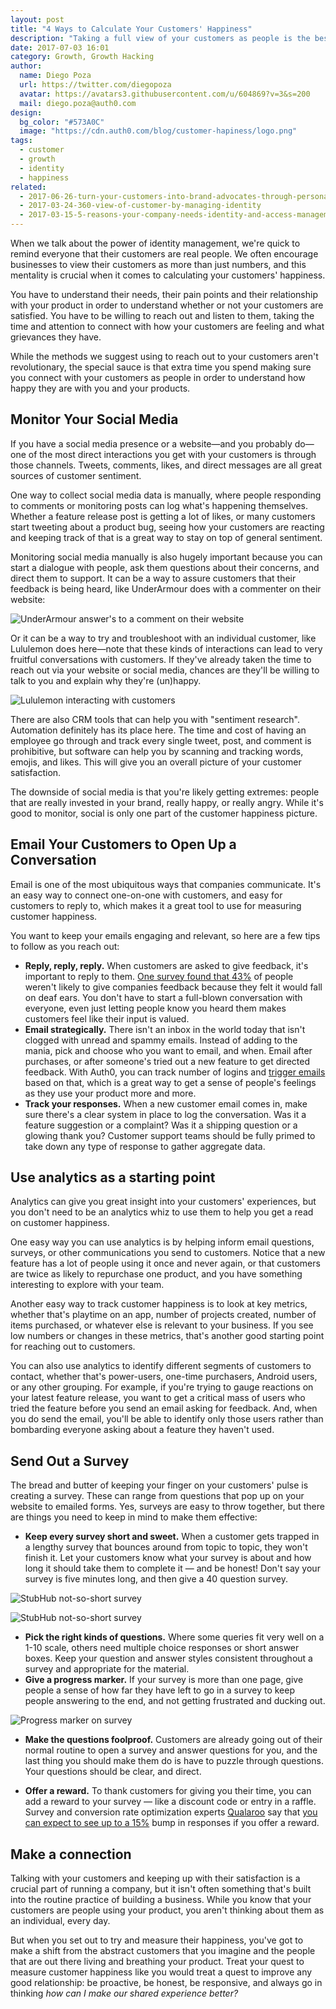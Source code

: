 ```yaml
---
layout: post
title: "4 Ways to Calculate Your Customers' Happiness"
description: "Taking a full view of your customers as people is the best way to understand their happiness"
date: 2017-07-03 16:01
category: Growth, Growth Hacking
author:
  name: Diego Poza
  url: https://twitter.com/diegopoza
  avatar: https://avatars3.githubusercontent.com/u/604869?v=3&s=200
  mail: diego.poza@auth0.com
design:
  bg_color: "#573A0C"
  image: "https://cdn.auth0.com/blog/customer-hapiness/logo.png"
tags:
  - customer
  - growth
  - identity
  - happiness
related:
  - 2017-06-26-turn-your-customers-into-brand-advocates-through-personalization
  - 2017-03-24-360-view-of-customer-by-managing-identity
  - 2017-03-15-5-reasons-your-company-needs-identity-and-access-management
---
```


When we talk about the power of identity management, we're quick to remind everyone that their customers are real people. We often encourage businesses to view their customers as more than just numbers, and this mentality is crucial when it comes to calculating your customers' happiness.

You have to understand their needs, their pain points and their relationship with your product in order to understand whether or not your customers are satisfied. You have to be willing to reach out and listen to them, taking the time and attention to connect with how your customers are feeling and what grievances they have.

While the methods we suggest using to reach out to your customers aren't revolutionary, the special sauce is that extra time you spend making sure you connect with your customers as people in order to understand how happy they are with you and your products.

## Monitor Your Social Media

If you have a social media presence or a website—and you probably do—one of the most direct interactions you get with your customers is through those channels. Tweets, comments, likes, and direct messages are all great sources of customer sentiment.

One way to collect social media data is manually, where people responding to comments or monitoring posts can log what's happening themselves. Whether a feature release post is getting a lot of likes, or many customers start tweeting about a product bug, seeing how your customers are reacting and keeping track of that is a great way to stay on top of general sentiment.

Monitoring social media manually is also hugely important because you can start a dialogue with people, ask them questions about their concerns, and direct them to support. It can be a way to assure customers that their feedback is being heard, like UnderArmour does with a commenter on their website:

![UnderArmour answer's to a comment on their website](https://cdn.auth0.com/blog/customer-happiness/under-armour.png)

Or it can be a way to try and troubleshoot with an individual customer, like Lululemon does here—note that these kinds of interactions can lead to very fruitful conversations with customers. If they've already taken the time to reach out via your website or social media, chances are they'll be willing to talk to you and explain why they're (un)happy.

![Lululemon interacting with customers](https://cdn.auth0.com/blog/customer-happiness/lululemon.png)

There are also CRM tools that can help you with "sentiment research". Automation definitely has its place here. The time and cost of having an employee go through and track every single tweet, post, and comment is prohibitive, but software can help you by scanning and tracking words, emojis, and likes. This will give you an overall picture of your customer satisfaction.

The downside of social media is that you're likely getting extremes: people that are really invested in your brand, really happy, or really angry. While it's good to monitor, social is only one part of the customer happiness picture.

## Email Your Customers to Open Up a Conversation

Email is one of the most ubiquitous ways that companies communicate. It's an easy way to connect one-on-one with customers, and easy for customers to reply to, which makes it a great tool to use for measuring customer happiness.

You want to keep your emails engaging and relevant, so here are a few tips to follow as you reach out:

* **Reply, reply, reply.** When customers are asked to give feedback, it's important to reply to them. [One survey found that 43%](https://www.helpscout.net/blog/customer-feedback/) of people weren't likely to give companies feedback because they felt it would fall on deaf ears. You don't have to start a full-blown conversation with everyone, even just letting people know you heard them makes customers feel like their input is valued.
* **Email strategically.** There isn't an inbox in the world today that isn't clogged with unread and spammy emails. Instead of adding to the mania, pick and choose who you want to email, and when. Email after purchases, or after someone's tried out a new feature to get directed feedback. With Auth0, you can track number of logins and [trigger emails](https://auth0.com/docs/email/templates) based on that, which is a great way to get a sense of people's feelings as they use your product more and more.
* **Track your responses.** When a new customer email comes in, make sure there's a clear system in place to log the conversation. Was it a feature suggestion or a complaint? Was it a shipping question or a glowing thank you? Customer support teams should be fully primed to take down any type of response to gather aggregate data.

## Use analytics as a starting point

Analytics can give you great insight into your customers' experiences, but you don't need to be an analytics whiz to use them to help you get a read on customer happiness.

One easy way you can use analytics is by helping inform email questions, surveys, or other communications you send to customers. Notice that a new feature has a lot of people using it once and never again, or that customers are twice as likely to repurchase one product, and you have something interesting to explore with your team.

Another easy way to track customer happiness is to look at key metrics, whether that's playtime on an app, number of projects created, number of items purchased, or whatever else is relevant to your business. If you see low numbers or changes in these metrics, that's another good starting point for reaching out to customers.

You can also use analytics to identify different segments of customers to contact, whether that's power-users, one-time purchasers, Android users, or any other grouping. For example, if you're trying to gauge reactions on your latest feature release, you want to get a critical mass of users who tried the feature before you send an email asking for feedback. And, when you do send the email, you'll be able to identify only those users rather than bombarding everyone asking about a feature they haven't used.  

## Send Out a Survey

The bread and butter of keeping your finger on your customers' pulse is creating a survey. These can range from questions that pop up on your website to emailed forms. Yes, surveys are easy to throw together, but there are things you need to keep in mind to make them effective:

* **Keep every survey short and sweet.** When a customer gets trapped in a lengthy survey that bounces around from topic to topic, they won't finish it. Let your customers know what your survey is about and how long it should take them to complete it — and be honest! Don't say your survey is five minutes long, and then give a 40 question survey.

![StubHub not-so-short survey](https://cdn.auth0.com/blog/customer-happiness/stub-hub.png)

![StubHub not-so-short survey](https://cdn.auth0.com/blog/customer-happiness/stub-hub-2.png)

* **Pick the right kinds of questions.** Where some queries fit very well on a 1-10 scale, others need multiple choice responses or short answer boxes. Keep your question and answer styles consistent throughout a survey and appropriate for the material.
* **Give a progress marker.** If your survey is more than one page, give people a sense of how far they have left to go in a survey to keep people answering to the end, and not getting frustrated and ducking out.

![Progress marker on survey](https://cdn.auth0.com/blog/customer-happiness/ny-public-radio.png)

* **Make the questions foolproof.** Customers are already going out of their normal routine to open a survey and answer questions for you, and the last thing you should make them do is have to puzzle through questions. Your questions should be clear, and direct.

* **Offer a reward.** To thank customers for giving you their time, you can add a reward to your survey — like a discount code or entry in a raffle. Survey and conversion rate optimization experts [Qualaroo](https://qualaroo.com/) say that [you can expect to see up to a 15%](https://blog.qualaroo.com/2017/03/14/how-to-ask-for-feedback-without-annoying-your-customers/) bump in responses if you offer a reward.

## Make a connection

Talking with your customers and keeping up with their satisfaction is a crucial part of running a company, but it isn't often something that's built into the routine practice of building a business. While you know that your customers are people using your product, you aren't thinking about them as an individual, every day.

But when you set out to try and measure their happiness, you've got to make a shift from the abstract customers that you imagine and the people that are out there living and breathing your product. Treat your quest to measure customer happiness like you would treat a quest to improve any good relationship: be proactive, be honest, be responsive, and always go in thinking *how can I make our shared experience better?*
